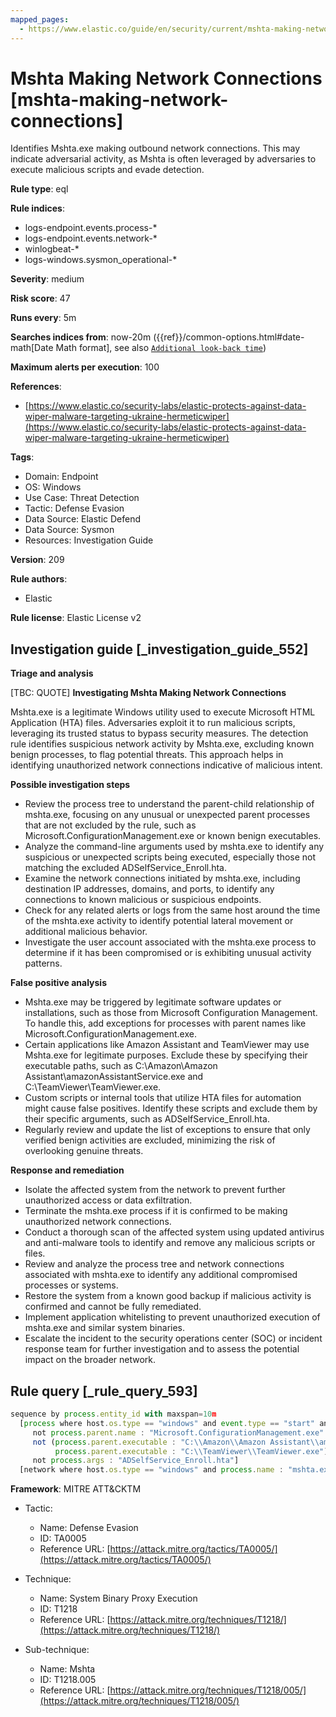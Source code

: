 ```yaml
---
mapped_pages:
  - https://www.elastic.co/guide/en/security/current/mshta-making-network-connections.html
---
```


# Mshta Making Network Connections [mshta-making-network-connections]

Identifies Mshta.exe making outbound network connections. This may indicate adversarial activity, as Mshta is often leveraged by adversaries to execute malicious scripts and evade detection.

**Rule type**: eql

**Rule indices**:

* logs-endpoint.events.process-*
* logs-endpoint.events.network-*
* winlogbeat-*
* logs-windows.sysmon_operational-*

**Severity**: medium

**Risk score**: 47

**Runs every**: 5m

**Searches indices from**: now-20m ({{ref}}/common-options.html#date-math[Date Math format], see also [`Additional look-back time`](docs-content://solutions/security/detect-and-alert/create-detection-rule.md#rule-schedule))

**Maximum alerts per execution**: 100

**References**:

* [https://www.elastic.co/security-labs/elastic-protects-against-data-wiper-malware-targeting-ukraine-hermeticwiper](https://www.elastic.co/security-labs/elastic-protects-against-data-wiper-malware-targeting-ukraine-hermeticwiper)

**Tags**:

* Domain: Endpoint
* OS: Windows
* Use Case: Threat Detection
* Tactic: Defense Evasion
* Data Source: Elastic Defend
* Data Source: Sysmon
* Resources: Investigation Guide

**Version**: 209

**Rule authors**:

* Elastic

**Rule license**: Elastic License v2

## Investigation guide [_investigation_guide_552]

**Triage and analysis**

[TBC: QUOTE]
**Investigating Mshta Making Network Connections**

Mshta.exe is a legitimate Windows utility used to execute Microsoft HTML Application (HTA) files. Adversaries exploit it to run malicious scripts, leveraging its trusted status to bypass security measures. The detection rule identifies suspicious network activity by Mshta.exe, excluding known benign processes, to flag potential threats. This approach helps in identifying unauthorized network connections indicative of malicious intent.

**Possible investigation steps**

* Review the process tree to understand the parent-child relationship of mshta.exe, focusing on any unusual or unexpected parent processes that are not excluded by the rule, such as Microsoft.ConfigurationManagement.exe or known benign executables.
* Analyze the command-line arguments used by mshta.exe to identify any suspicious or unexpected scripts being executed, especially those not matching the excluded ADSelfService_Enroll.hta.
* Examine the network connections initiated by mshta.exe, including destination IP addresses, domains, and ports, to identify any connections to known malicious or suspicious endpoints.
* Check for any related alerts or logs from the same host around the time of the mshta.exe activity to identify potential lateral movement or additional malicious behavior.
* Investigate the user account associated with the mshta.exe process to determine if it has been compromised or is exhibiting unusual activity patterns.

**False positive analysis**

* Mshta.exe may be triggered by legitimate software updates or installations, such as those from Microsoft Configuration Management. To handle this, add exceptions for processes with parent names like Microsoft.ConfigurationManagement.exe.
* Certain applications like Amazon Assistant and TeamViewer may use Mshta.exe for legitimate purposes. Exclude these by specifying their executable paths, such as C:\Amazon\Amazon Assistant\amazonAssistantService.exe and C:\TeamViewer\TeamViewer.exe.
* Custom scripts or internal tools that utilize HTA files for automation might cause false positives. Identify these scripts and exclude them by their specific arguments, such as ADSelfService_Enroll.hta.
* Regularly review and update the list of exceptions to ensure that only verified benign activities are excluded, minimizing the risk of overlooking genuine threats.

**Response and remediation**

* Isolate the affected system from the network to prevent further unauthorized access or data exfiltration.
* Terminate the mshta.exe process if it is confirmed to be making unauthorized network connections.
* Conduct a thorough scan of the affected system using updated antivirus and anti-malware tools to identify and remove any malicious scripts or files.
* Review and analyze the process tree and network connections associated with mshta.exe to identify any additional compromised processes or systems.
* Restore the system from a known good backup if malicious activity is confirmed and cannot be fully remediated.
* Implement application whitelisting to prevent unauthorized execution of mshta.exe and similar system binaries.
* Escalate the incident to the security operations center (SOC) or incident response team for further investigation and to assess the potential impact on the broader network.


## Rule query [_rule_query_593]

```js
sequence by process.entity_id with maxspan=10m
  [process where host.os.type == "windows" and event.type == "start" and process.name : "mshta.exe" and
     not process.parent.name : "Microsoft.ConfigurationManagement.exe" and
     not (process.parent.executable : "C:\\Amazon\\Amazon Assistant\\amazonAssistantService.exe" or
          process.parent.executable : "C:\\TeamViewer\\TeamViewer.exe") and
     not process.args : "ADSelfService_Enroll.hta"]
  [network where host.os.type == "windows" and process.name : "mshta.exe"]
```

**Framework**: MITRE ATT&CKTM

* Tactic:

    * Name: Defense Evasion
    * ID: TA0005
    * Reference URL: [https://attack.mitre.org/tactics/TA0005/](https://attack.mitre.org/tactics/TA0005/)

* Technique:

    * Name: System Binary Proxy Execution
    * ID: T1218
    * Reference URL: [https://attack.mitre.org/techniques/T1218/](https://attack.mitre.org/techniques/T1218/)

* Sub-technique:

    * Name: Mshta
    * ID: T1218.005
    * Reference URL: [https://attack.mitre.org/techniques/T1218/005/](https://attack.mitre.org/techniques/T1218/005/)




